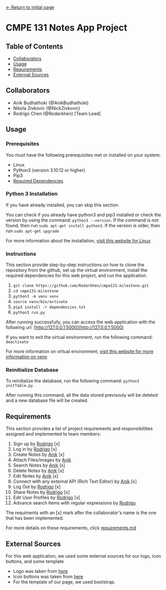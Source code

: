 [← Return to initial page](https://github.com/Rodarkhen/cmpe131-milestone)

# CMPE 131 Notes App Project

## Table of Contents
- [Collaborators](#Collaborators)
- [Usage](#usage)
- [Requirements](#Requirements)
- [External Sources](#external-sources)

## Collaborators
- Anik Budhathoki (@AnikBudhathoki)
- Nikola Zivkovic (@NickZivkovic)
- Rodrigo Chen (@Rodarkhen) [Team Lead]

## Usage
### Prerequisites
You must have the following prerequisites met or installed on your system:
- Linux
- Python3 (version 3.10.12 or higher)
- Pip3
- [Required Dependencies](dependencies.txt)

### Python 3 Installation
If you have already installed, you can skip this section.

You can check if you already have python3 and pip3 installed or check the version by using the command: ``python3 --version``. If the command is not found, then run ``sudo apt-get install python3``. If the version is older, then run ``sudo apt-get upgrade``

For more information about the installation, [visit this website for Linux](https://wiki.python.org/moin/BeginnersGuide/Download#Linux)

### Instructions
This section provide step-by-step instructions on how to clone the repository from the github, set up the virtual environment, install the required dependencies for this web project, and run the application.
1. ``git clone https://github.com/Rodarkhen/cmpe131-milestone.git``
2. ``cd cmpe131-milestone``
3. ``python3 -m venv venv``
4. ``source venv/bin/activate``
5. ``pip3 install -r dependencies.txt``
6. ``python3 run.py``

After running successfully, you can access the web application with the following url: [http://127.0.0.1:5000](http://127.0.0.1:5000)

If you want to exit the virtual environment, run the following command:
``deactivate``

For more information on virtual environment, [visit this website for more information on venv](https://docs.python.org/3/library/venv.html)

### Reinitialize Database
To reinitialize the database, run the following command: ``python3 initTable.py``

After running this command, all the data stored previsouly will be deleted and a new database file will be created.

## Requirements
This section provides a list of project requirements and responsibilities assigned and implemented to team members:
1. Sign up by [Rodrigo](https://github.com/Rodarkhen) [x]
2. Log in by [Rodrigo](https://github.com/Rodarkhen) [x]
3. Create Notes by [Anik](https://github.com/AnikBudhathoki) [x]
4. Attach Files/images by [Anik](https://github.com/AnikBudhathoki)
5. Search Notes by [Anik](https://github.com/AnikBudhathoki) [x]
6. Delete Notes by [Anik](https://github.com/AnikBudhathoki) [x]
7. Edit Notes by [Anik](https://github.com/AnikBudhathoki) [x]
8. Connect with any external API (Rich Text Editor) by [Anik](https://github.com/AnikBudhathoki) [x]
9. Log Out by [Rodrigo](https://github.com/Rodarkhen) [x]
10. Share Notes by [Rodrigo](https://github.com/Rodarkhen) [x]
11. Edit User Profiles by [Rodrigo](https://github.com/Rodarkhen) [x]
12. Advance search items with regular expressions by [Rodrigo](https://github.com/Rodarkhen)

The requiments with an [x] mark after the collaborator's name is the one that has been implemented.

For more details on these requirements, click [requirements.md](requirements.md)

## External Sources
For this web application, we used some external sources for our logo, icon buttons, and some template
- Logo was taken from [here](https://looka.com/logo-maker/?gad_source=1&gclid=Cj0KCQiA35urBhDCARIsAOU7QwlFNSJU7_sjtb73PVkvwwo8pUAG-jzpAQ6bVCv703u66hnrqNKCQa0aAn4PEALw_wcB)
- Icon buttons was taken from [here](https://www.flaticon.com/free-icons/delete)
- For the template of our page, we used bootstrap.